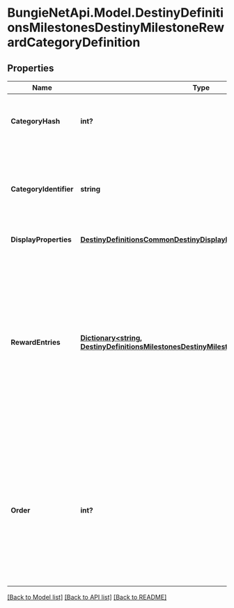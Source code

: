 # BungieNetApi.Model.DestinyDefinitionsMilestonesDestinyMilestoneRewardCategoryDefinition
## Properties

Name | Type | Description | Notes
------------ | ------------- | ------------- | -------------
**CategoryHash** | **int?** | Identifies the reward category. Only guaranteed unique within this specific component! | [optional] 
**CategoryIdentifier** | **string** | The string identifier for the category, if you want to use it for some end. Guaranteed unique within the specific component. | [optional] 
**DisplayProperties** | [**DestinyDefinitionsCommonDestinyDisplayPropertiesDefinition**](DestinyDefinitionsCommonDestinyDisplayPropertiesDefinition.md) | Hopefully this is obvious by now. | [optional] 
**RewardEntries** | [**Dictionary<string, DestinyDefinitionsMilestonesDestinyMilestoneRewardEntryDefinition>**](DestinyDefinitionsMilestonesDestinyMilestoneRewardEntryDefinition.md) | If this milestone can provide rewards, this will define the sets of rewards that can be earned, the conditions under which they can be acquired, internal data that we&#39;ll use at runtime to determine whether you&#39;ve already earned or redeemed this set of rewards, and the category that this reward should be placed under. | [optional] 
**Order** | **int?** | If you want to use BNet&#39;s recommended order for rendering categories programmatically, use this value and compare it to other categories to determine the order in which they should be rendered. I don&#39;t feel great about putting this here, I won&#39;t lie. | [optional] 

[[Back to Model list]](../README.md#documentation-for-models) [[Back to API list]](../README.md#documentation-for-api-endpoints) [[Back to README]](../README.md)

